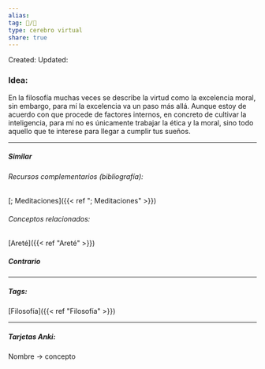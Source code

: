 ```yaml
---
alias: 
tag: 📝/🌱
type: cerebro virtual
share: true
---
```

Created: 
Updated: 


### Idea:
En la filosofía muchas veces se describe la virtud como la excelencia moral, sin embargo, para mí la excelencia va un paso más allá.
Aunque estoy de acuerdo con que procede de factores internos, en concreto de cultivar la inteligencia, para mí no es únicamente trabajar la ética y la moral, sino todo aquello que te interese para llegar a cumplir tus sueños.

---
##### Similar
###### Recursos complementarios (bibliografía):
[; Meditaciones]({{< ref "; Meditaciones" >}})
###### Conceptos relacionados:
[Areté]({{< ref "Areté" >}})
##### Contrario


---
##### Tags:
[Filosofía]({{< ref "Filosofía" >}})

---
##### Tarjetas Anki:
Nombre → concepto